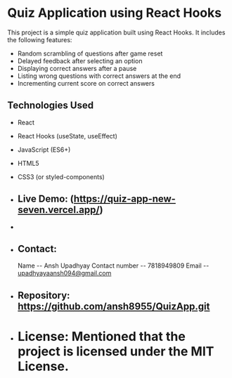 # Quiz Application using React Hooks

This project is a simple quiz application built using React Hooks. It includes the following features:

- Random scrambling of questions after game reset
- Delayed feedback after selecting an option
- Displaying correct answers after a pause
- Listing wrong questions with correct answers at the end
- Incrementing current score on correct answers

## Technologies Used

- React
- React Hooks (useState, useEffect)
- JavaScript (ES6+)
- HTML5
- CSS3 (or styled-components)



- ## **Live Demo**: (https://quiz-app-new-seven.vercel.app/)

- 
- ## **Contact**:
  Name -- Ansh Upadhyay
  Contact number -- 7818949809
  Email -- upadhyayaansh094@gmail.com
  
- ## **Repository**: https://github.com/ansh8955/QuizApp.git

- # **License**: Mentioned that the project is licensed under the MIT License.

